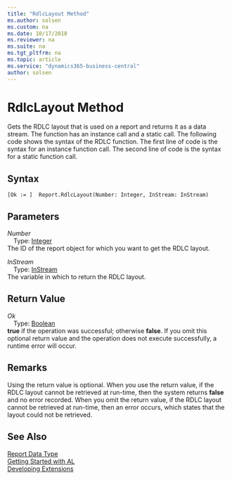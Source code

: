 ```yaml
---
title: "RdlcLayout Method"
ms.author: solsen
ms.custom: na
ms.date: 10/17/2018
ms.reviewer: na
ms.suite: na
ms.tgt_pltfrm: na
ms.topic: article
ms.service: "dynamics365-business-central"
author: solsen
---
```

[//]: # (START>DO_NOT_EDIT)
[//]: # (IMPORTANT:Do not edit any of the content between here and the END>DO_NOT_EDIT.)
[//]: # (Any modifications should be made in the .xml files in the ModernDev repo.)
# RdlcLayout Method
Gets the RDLC layout that is used on a report and returns it as a data stream. The function has an instance call and a static call. The following code shows the syntax of the RDLC function. The first line of code is the syntax for an instance function call. The second line of code is the syntax for a static function call.

## Syntax
```
[Ok := ]  Report.RdlcLayout(Number: Integer, InStream: InStream)
```
## Parameters
*Number*  
&emsp;Type: [Integer](../integer/integer-data-type.md)  
The ID of the report object for which you want to get the RDLC layout.
        
*InStream*  
&emsp;Type: [InStream](../instream/instream-data-type.md)  
The variable in which to return the RDLC layout.  


## Return Value
*Ok*  
&emsp;Type: [Boolean](../boolean/boolean-data-type.md)  
**true** if the operation was successful; otherwise **false**.  If you omit this optional return value and the operation does not execute successfully, a runtime error will occur.    


[//]: # (IMPORTANT: END>DO_NOT_EDIT)

  
## Remarks  
 Using the return value is optional. When you use the return value, if the RDLC layout cannot be retrieved at run-time, then the system returns **false** and no error recorded. When you omit the return value, if the RDLC layout cannot be retrieved at run-time, then an error occurs, which states that the layout could not be retrieved. 

## See Also
[Report Data Type](report-data-type.md)  
[Getting Started with AL](../../devenv-get-started.md)  
[Developing Extensions](../../devenv-dev-overview.md)